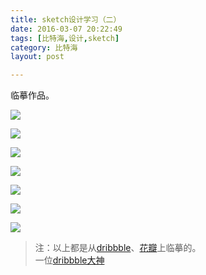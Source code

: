```yaml
---
title: sketch设计学习（二）  
date: 2016-03-07 20:22:49  
tags: [比特海,设计,sketch]  
category: 比特海  
layout: post  

---
```


临摹作品。

[![](http://aevit.qiniudn.com/sketch_2_1.png)](http://aevit.qiniudn.com/sketch_2_1.png)

<!--more-->

[![](http://aevit.qiniudn.com/sketch_2_2.png)](http://aevit.qiniudn.com/sketch_2_2.png)

[![](http://aevit.qiniudn.com/sketch_2_3.png)](http://aevit.qiniudn.com/sketch_2_3.png)

[![](http://aevit.qiniudn.com/sketch_2_4.png)](http://aevit.qiniudn.com/sketch_2_4.png)

[![](http://aevit.qiniudn.com/sketch_2_5.png)](http://aevit.qiniudn.com/sketch_2_5.png)

[![](http://aevit.qiniudn.com/sketch_2_6.png)](http://aevit.qiniudn.com/sketch_2_6.png)

[![](http://aevit.qiniudn.com/sketch_2_7.png)](http://aevit.qiniudn.com/sketch_2_7.png)

> 注：以上都是从[dribbble](https://dribbble.com/)、[花瓣](http://huaban.com/)上临摹的。  
> 一位[dribbble大神](https://dribbble.com/dchen)